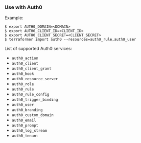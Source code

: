 ### Use with Auth0

Example:

```
$ export AUTH0_DOMAIN=<DOMAIN>
$ export AUTH0_CLIENT_ID=<CLIENT_ID>
$ export AUTH0_CLIENT_SECRET=<CLIENT_SECRET>
$ terraformer import auth0 --resources=auth0_rule,auth0_user
```

List of supported Auth0 services:

- `auth0_action`
- `auth0_client`
- `auth0_client_grant`
- `auth0_hook`
- `auth0_resource_server`
- `auth0_role`
- `auth0_rule`
- `auth0_rule_config`
- `auth0_trigger_binding`
- `auth0_user`
- `auth0_branding`
- `auth0_custom_domain`
- `auth0_email`
- `auth0_prompt`
- `auth0_log_stream`
- `auth0_tenant`
